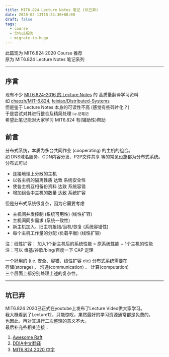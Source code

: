 ```yaml
---
title: MIT6.824 Lecture Notes 笔记 (坑已弃)
date: 2020-02-13T15:24:36+08:00
draft: false
tags: 
  - course
  - 分布式系统
  - migrate-to-hugo
---
```


此篇现为 MIT6.824 2020 Course 推荐\
原为 MIT6.824 Lecture Notes 笔记系列

---

## 序言
现有不少 [MIT6.824-2016 的 Lecture Notes](http://nil.csail.mit.edu/6.824/2016/schedule.html) 的 高质量翻译学习资料\
如 [chaozh/MIT-6.824](https://github.com/chaozh/MIT-6.824/issues), [feixiao/Distributed-Systems](https://github.com/feixiao/Distributed-Systems)\
但是鉴于 Lecture Notes 本身的可读性不高 (感觉有些碎片化？)\
于是尝试对其进行整合及精简处理 <small>i.e.记笔记</small>\
希望此笔记能对大家学习 MIT6.824 有(辅助性)帮助

## 前言
分布式系统，本质为多台共同作业 (cooperating) 的主机的组合。\
如 DNS域名服务、CDN内容分发、P2P文件共享 等的常见设施都为分布式系统。\
分布式可以
- 连接地理上分散的主机 
- 以各主机的隔离性质 达致 系统安全性 
- 使各主机互相备份资料 达致 系统容错
- 增加组合中主机的数量 达致 系统扩容

但是分布式系统很复杂，因为它需要考虑
- 主机间并发控制 (系统可用性) (线性扩容)
- 主机间同步需求 (系统一致性)
- 新主机加入、旧主机报错/当机/恢复 (系统容错性)
- 每个主机工作量的分配 (负载平衡) (线性扩容)

注：线性扩容： 加入1个新主机后的系统性能 = 原系统性能 + 1个主机的性能\
注：可以 维基/谷歌/bing/百度一下 CAP 定理

一个好用的 (i.e. 安全、容错、线性扩容 etc) 分布式系统需要在\
存储(storage) 、 沟通(communication) 、 计算(computation)\
三个层面上都分别处理上述的复杂性。

---

## 坑已弃
MIT6.824 2020已正式在youtube上发布了Lecture Video供大家学习。\
我大概看到了Lecture12，只能惊叹，果然最好的学习资源通常都是免费的。\
也因此，再对其进行二次整理的意义不大。\
最后补充些相关连接：

1. [Awesome Raft](https://raft.github.io/)
2. [DDIA中文翻译](https://github.com/Vonng/ddia)
3. [MIT6.824 2020 中字](https://github.com/ivanallen/thor)